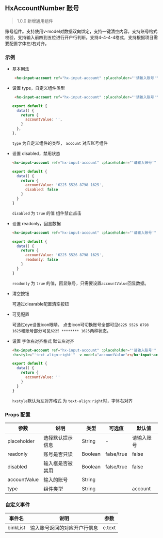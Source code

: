 ## HxAccountNumber 账号

> 1.0.0 新增通用组件

账号组件。支持使用v-model对数据双向绑定，支持一键清空内容，支持账号格式校验，支持输入前四到五位进行开户行判断，支持4-4-4-4格式，支持根据项目需要配置字体左/右对齐。

### 示例

- 基本用法

  ```html
   <hx-input-account ref="hx-input-account" :placeholder="'请输入账号'" :label="'账号'" :type="'account'" @binkList="binkList" v-model="accountValue"></hx-input-account>
  ```


- 设置 type，自定义组件类型

  ```html
   <hx-input-account ref="hx-input-account" :placeholder="'请输入账号'" :label="'账号'" :type="'account'" @binkList="binkList" v-model="accountValue"></hx-input-account>
  ```
  ```js
  export default {
    data() {
      return {
        accountValue: '',
      }
    },
  },
  ```

  `type` 为自定义组件的类型， `account` 对应账号组件

- 设置 disabled，禁用状态

  ```html
  <hx-input-account ref="hx-input-account" :placeholder="'请输入账号'" :label="'账号'" :type="'account'" :disabled="true" @binkList="binkList" v-model="accountValue"></hx-input-account>
  ```
  ```js
  export default {
    data() {
      return {
        accountValue: '6225 5526 8798 1625',
        disabled: false
      }
    }
  }
  ```

  `disabled` 为 `true` 的值 组件禁止点击

- 设置 readonly，回显数据

  ```html
  <hx-input-account ref="hx-input-account" :placeholder="'请输入账号'" :label="'账号'" :type="'account'" :readonly="true" :eye="eye" @binkList="binkList" v-model="accountValue"></hx-input-account>
  ```
  ```js
  export default {
    data() {
      return {
        accountValue: '6225 5526 8798 1625',
        readonly: false
      }
    }
  }
  ```

  `readonly` 为 `true` 的值，回显账号，只需要设置`accountValue`回显数据。

- 清空按钮

  可通过clearable配置清空按钮

- 可见配置

  可通过eye设置icon眼睛。
  点击icon可切换账号全部可见`6225 5526 8798 1625`和账号部分可见`6225 ******** 1625`两种状态。

- 设置 字体右对齐格式 默认左对齐

  ```html
  <hx-input-account ref="hx-input-account" :placeholder="'请输入账号'" :label="'账号'" :type="'account'" @binkList="binkList" 
  :hxstyle="'text-align:right'"  v-model="accountValue"></hx-input-account>
  ```
  ```js
  export default {
    data() {
      return {
        accountValue: ''  
      }
    }
  }
  ```
    `hxstyle`默认为左对齐格式 为 `text-align:right`时，字体右对齐 
### Props 配置

| 参数 | 说明 | 类型 | 可选值 | 默认值 |
| - | - | - | - | - |
| placeholder | 选择默认提示信息 | String | - | 请输入账号 |
| readonly | 账号是否只读 | Boolean | false/true | false |
| disabled | 输入框是否被禁用 | Boolean | false/true | false |
| accountValue | 输入的账号 | String |  |  |
| type | 组件类型 | String |  | account |

### 自定义事件

| 事件名 | 说明 | 参数 |
| - | - | - |
| binkList | 输入账号返回的对应开户行信息 | e.text|